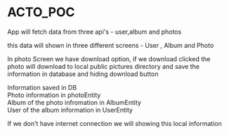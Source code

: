 # ACTO_POC

App will fetch data from three api's - user,album and photos

this data will shown in three different screens - User , Album and Photo

In photo Screen we have download option, if we download clicked the photo will download to local public pictures directory and save the information in database and hiding download button

Information saved in DB<br>
Photo information in photoEntity<br>
Album of the photo infromation in AlbumEntity<br>
User of the album information in UserEntity<br>


If we don't have internet connection we will showing this local information
